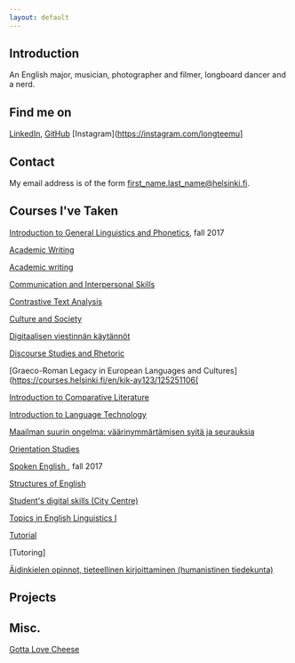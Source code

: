 ```yaml
---
layout: default
---
```


## Introduction

An English major, musician, photographer and filmer, longboard dancer and a nerd. 

## Find me on

[LinkedIn](https://fi.linkedin.com/in/teemu-p%C3%B6yh%C3%B6nen-b26542157), [GitHub](https://github.com/teemursu) [Instagram](https://instagram.com/longteemu] 

## Contact

My email address is of the form first_name.last_name@helsinki.fi. 

## Courses I've Taken

[Introduction to General Linguistics and Phonetics](https://courses.helsinki.fi/en/kik-401/124787881), fall 2017

[Academic Writing ](https://courses.helsinki.fi/en/kok-403s/126038088)

[Academic writing](https://courses.helsinki.fi/en/kik-en213/124858077)

[Communication and Interpersonal Skills](https://courses.helsinki.fi/en/aykk-puvu1op/125162443)

[Contrastive Text Analysis](https://courses.helsinki.fi/en/kik-en113/124941071)

[Culture and Society](https://courses.helsinki.fi/en/kik-en112/125372943)

[Digitaalisen viestinnän käytännöt](https://courses.helsinki.fi/en/aypvk-606/123707113)

[Discourse Studies and Rhetoric](https://courses.helsinki.fi/en/kik-403/126019711)

[Graeco-Roman Legacy in European Languages and Cultures](https://courses.helsinki.fi/en/kik-ay123/125251106(

[Introduction to Comparative Literature](https://courses.helsinki.fi/en/ttk-yl110/126053618)

[Introduction to Language Technology](https://courses.helsinki.fi/en/kik-405/124787882)

[Maailman suurin ongelma: väärinymmärtämisen syitä ja seurauksia](https://courses.helsinki.fi/en/aykik-408/125298555)

[Orientation Studies](https://courses.helsinki.fi/en/hum-001/124861181)

[Spoken English ](https://courses.helsinki.fi/en/kik-en114/124857472), fall 2017

[Structures of English](https://courses.helsinki.fi/en/kik-en115/125373095)

[Student's digital skills (City Centre)](https://courses.helsinki.fi/en/digi-000b/125349391)

[Topics in English Linguistics I](https://courses.helsinki.fi/en/kik-en116/124857693)

[Tutorial](https://courses.helsinki.fi/en/kik-en111/124856303)

[Tutoring]

[Äidinkielen opinnot, tieteellinen kirjoittaminen (humanistinen tiedekunta)](https://courses.helsinki.fi/en/hum-tiki/125233643)

## Projects

## Misc. 

[Gotta Love Cheese](https://en.wikipedia.org/wiki/Cheese) 
